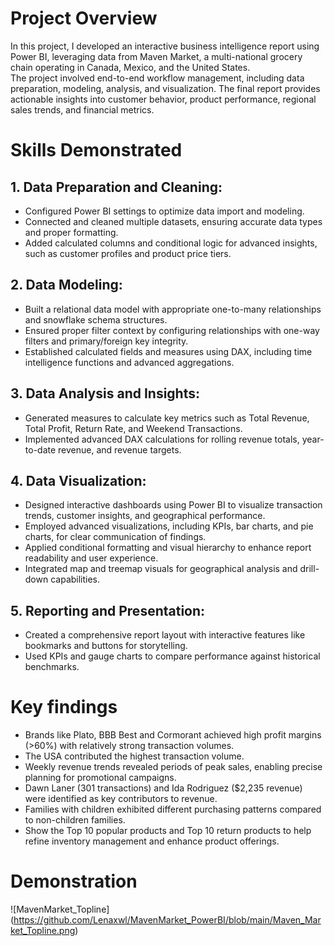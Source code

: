 # Project Overview
In this project, I developed an interactive business intelligence report using Power BI, leveraging data from Maven Market, a multi-national grocery chain operating in Canada, Mexico, and the United States. \
The project involved end-to-end workflow management, including data preparation, modeling, analysis, and visualization. The final report provides actionable insights into customer behavior, product performance, regional sales trends, and financial metrics.

# Skills Demonstrated
## 1. Data Preparation and Cleaning:
* Configured Power BI settings to optimize data import and modeling.
* Connected and cleaned multiple datasets, ensuring accurate data types and proper formatting.
* Added calculated columns and conditional logic for advanced insights, such as customer profiles and product price tiers.
## 2. Data Modeling:
* Built a relational data model with appropriate one-to-many relationships and snowflake schema structures.
* Ensured proper filter context by configuring relationships with one-way filters and primary/foreign key integrity.
* Established calculated fields and measures using DAX, including time intelligence functions and advanced aggregations.
## 3. Data Analysis and Insights:
* Generated measures to calculate key metrics such as Total Revenue, Total Profit, Return Rate, and Weekend Transactions.
* Implemented advanced DAX calculations for rolling revenue totals, year-to-date revenue, and revenue targets.
## 4. Data Visualization:
* Designed interactive dashboards using Power BI to visualize transaction trends, customer insights, and geographical performance.
* Employed advanced visualizations, including KPIs, bar charts, and pie charts, for clear communication of findings.
* Applied conditional formatting and visual hierarchy to enhance report readability and user experience.
* Integrated map and treemap visuals for geographical analysis and drill-down capabilities.
## 5. Reporting and Presentation:
* Created a comprehensive report layout with interactive features like bookmarks and buttons for storytelling.
* Used KPIs and gauge charts to compare performance against historical benchmarks.

# Key findings
* Brands like Plato, BBB Best and Cormorant achieved high profit margins (>60%) with relatively strong transaction volumes.
* The USA contributed the highest transaction volume.
* Weekly revenue trends revealed periods of peak sales, enabling precise planning for promotional campaigns.
* Dawn Laner (301 transactions) and Ida Rodriguez ($2,235 revenue) were identified as key contributors to revenue.
* Families with children exhibited different purchasing patterns compared to non-children families.
* Show the Top 10 popular products and Top 10 return products to help refine inventory management and enhance product offerings.

# Demonstration
![MavenMarket_Topline] (https://github.com/Lenaxwl/MavenMarket_PowerBI/blob/main/Maven_Market_Topline.png)
